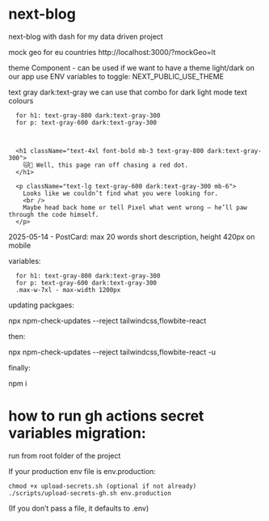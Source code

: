 # next-blog
next-blog with dash for my data driven project

mock geo for eu countries
http://localhost:3000/?mockGeo=lt

theme Component - can be used if we want to have a theme light/dark on our app
use ENV variables to toggle: NEXT_PUBLIC_USE_THEME


text gray dark:text-gray we can use that combo for dark light mode text colours

      for h1: text-gray-800 dark:text-gray-300
      for p: text-gray-600 dark:text-gray-300



      <h1 className="text-4xl font-bold mb-3 text-gray-800 dark:text-gray-300">
        🐱💨 Well, this page ran off chasing a red dot.
      </h1>

      <p className="text-lg text-gray-600 dark:text-gray-300 mb-6">
        Looks like we couldn’t find what you were looking for.
        <br />
        Maybe head back home or tell Pixel what went wrong — he’ll paw through the code himself.
      </p>

2025-05-14 - PostCard: max 20 words short description, height 420px on mobile

  variables:

      for h1: text-gray-800 dark:text-gray-300
      for p: text-gray-600 dark:text-gray-300
      .max-w-7xl - max-width 1200px


updating packgaes:

npx npm-check-updates --reject tailwindcss,flowbite-react

then:

npx npm-check-updates --reject tailwindcss,flowbite-react -u

finally:

npm i


# how to run gh actions secret variables migration:

  run from root folder of the project

  If your production env file is env.production:

    chmod +x upload-secrets.sh (optional if not already)
    ./scripts/upload-secrets-gh.sh env.production

  (If you don’t pass a file, it defaults to .env)